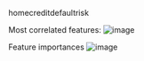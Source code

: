 homecreditdefaultrisk

Most correlated features:
![image](https://github.com/Shereen3781/homecreditdefaultrisk/assets/110721883/20d63ca2-7816-4aae-9338-ff0027956713)

Feature importances
![image](https://github.com/Shereen3781/homecreditdefaultrisk/assets/110721883/17d2a0a4-fa36-4b76-8088-cf09c7ccb72f)

